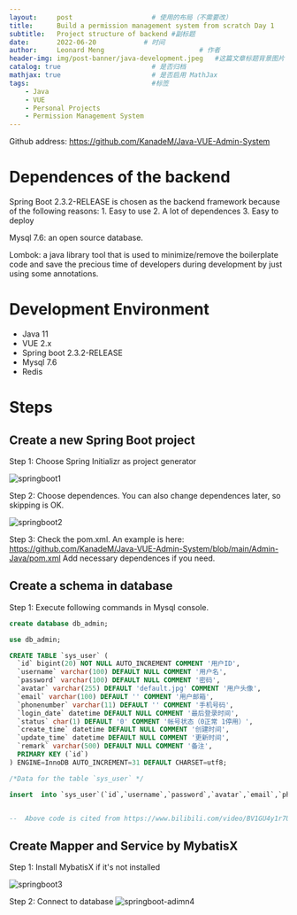```yaml
---
layout:     post                    # 使用的布局（不需要改）
title:      Build a permission management system from scratch Day 1        # 标题 
subtitle:   Project structure of backend #副标题
date:       2022-06-20            # 时间
author:     Leonard Meng                        # 作者
header-img: img/post-banner/java-development.jpeg   #这篇文章标题背景图片
catalog: true                       # 是否归档
mathjax: true                       # 是否启用 MathJax
tags:                               #标签
    - Java
    - VUE
    - Personal Projects
    - Permission Management System
---
```


Github address: https://github.com/KanadeM/Java-VUE-Admin-System

# Dependences of the backend

Spring Boot 2.3.2-RELEASE is chosen as the backend framework because of the following reasons: 1. Easy to use 2. A lot of dependences 3. Easy to deploy

Mysql 7.6: an open source database.

Lombok: a java library tool that is used to minimize/remove the boilerplate code and save the precious time of developers during development by just using some annotations.



# Development Environment

- Java 11
- VUE 2.x
- Spring boot 2.3.2-RELEASE
- Mysql 7.6
- Redis

# Steps
## Create a new Spring Boot project

Step 1: Choose Spring Initializr as project generator

![springboot1](https://www.menglingjun.com/img/in-post/springboot-adimn1.jpeg)

Step 2: Choose dependences. You can also change dependences later, so skipping is OK.

![springboot2](https://www.menglingjun.com/img/in-post/springboot-adimn2.png)

Step 3: Check the pom.xml. An example is here: https://github.com/KanadeM/Java-VUE-Admin-System/blob/main/Admin-Java/pom.xml Add necessary dependences if you need.

## Create a schema in database

Step 1: Execute following commands in Mysql console.

```sql
create database db_admin;

use db_admin;

CREATE TABLE `sys_user` (
  `id` bigint(20) NOT NULL AUTO_INCREMENT COMMENT '用户ID',
  `username` varchar(100) DEFAULT NULL COMMENT '用户名',
  `password` varchar(100) DEFAULT NULL COMMENT '密码',
  `avatar` varchar(255) DEFAULT 'default.jpg' COMMENT '用户头像',
  `email` varchar(100) DEFAULT '' COMMENT '用户邮箱',
  `phonenumber` varchar(11) DEFAULT '' COMMENT '手机号码',
  `login_date` datetime DEFAULT NULL COMMENT '最后登录时间',
  `status` char(1) DEFAULT '0' COMMENT '帐号状态（0正常 1停用）',
  `create_time` datetime DEFAULT NULL COMMENT '创建时间',
  `update_time` datetime DEFAULT NULL COMMENT '更新时间',
  `remark` varchar(500) DEFAULT NULL COMMENT '备注',
  PRIMARY KEY (`id`)
) ENGINE=InnoDB AUTO_INCREMENT=31 DEFAULT CHARSET=utf8;

/*Data for the table `sys_user` */

insert  into `sys_user`(`id`,`username`,`password`,`avatar`,`email`,`phonenumber`,`login_date`,`status`,`create_time`,`update_time`,`remark`) values (1,'java1234','$2a$10$Kib4zuVhTzg3I1CoqJfd0unuY9G9ysI7cfbhyT3fi7k7Z/4pr3bGW','20220727112556000000325.jpg','caofeng4017@126.com','18862857417','2022-08-29 22:10:52','0','2022-06-09 08:47:52','2022-06-22 08:47:54','备注'),(2,'common','$2a$10$tiArwm0GxChyEP5k0JGzsOuzyY15IKA.ZTl8S2aj3haYlKAfpwfl.','222.jpg','','','2022-08-22 21:34:39','0',NULL,NULL,NULL),(3,'test','$2a$10$tiArwm0GxChyEP5k0JGzsOuzyY15IKA.ZTl8S2aj3haYlKAfpwfl.','333.jpg','','','2022-07-24 17:36:07','0',NULL,NULL,NULL),(4,'1','$2a$10$lD0Fx7oMsFFmX9hVkmYy7eJteH8pBaXXro1X9DEMP5sbM.Z6Co55m','default.jpg','','',NULL,'1',NULL,NULL,NULL),(5,'2',NULL,'default.jpg','','',NULL,'1',NULL,NULL,NULL),(15,'fdsfs','$2a$10$AQVcp4hQ7REc5o7ztVnI7eX.sJdcYy3d1x2jm5CfrcCoMZMPacfpi','default.jpg','fdfa4@qq.com','18862851414','2022-08-02 02:22:45','1','2022-08-02 02:21:24','2022-08-01 18:23:16','fdfds4'),(28,'sdfss2','$2a$10$7aNJxwVmefI0XAk64vrzYuOqeeImYJUQnoBrtKP9pLTGTWO2CXQ/y','default.jpg','dfds3@qq.com','18862857413',NULL,'1','2022-08-07 00:42:46','2022-08-06 16:43:04','ddd33'),(29,'ccc','$2a$10$7cbWeVwDWO9Hh3qbJrvTHOn0E/DLYXxnIZpxZei0jY4ChfQbJuhi.','20220829080150000000341.jpg','3242@qq.com','18862584120','2022-08-29 19:52:27','0','2022-08-29 17:04:58',NULL,'xxx'),(30,'ccc666','$2a$10$Tmw5VCM/K2vb837AZDYHQOqE3gPiRZKevxLsh/ozndpTSjdwABqaK','20220829100454000000771.jpg','fdafds@qq.com','18865259845','2022-08-29 22:05:18','0','2022-08-29 22:00:39',NULL,'ccc');


--  Above code is cited from https://www.bilibili.com/video/BV1GU4y1r7UV


```

## Create Mapper and Service by MybatisX

Step 1: Install MybatisX if it's not installed

![springboot3](https://www.menglingjun.com/img/in-post/springboot-adimn3.png)

Step 2: Connect to database
![springboot-adimn4](https://www.menglingjun.com/img/in-post/springboot-adimn4.png)




